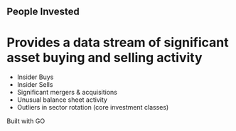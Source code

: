 ## People Invested 
# Provides a data stream of significant asset buying and selling activity
- Insider Buys
- Insider Sells
- Significant mergers & acquisitions 
- Unusual balance sheet activity
- Outliers in sector rotation (core investment classes)

Built with GO